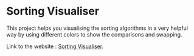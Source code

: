 # Sorting Visualiser
This project helps you visualising the sorting algorithms in a very helpful way by using different colors to show the comparisons and swapping.

Link to the website : [Sorting Visualiser](https://sorting-vizualizer.netlify.app/).


